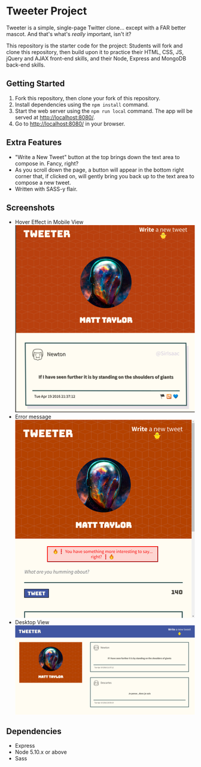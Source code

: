 # Tweeter Project

Tweeter is a simple, single-page Twitter clone... except with a FAR better mascot. And that's what's <i>really</i> important, isn't it?

This repository is the starter code for the project: Students will fork and clone this repository, then build upon it to practice their HTML, CSS, JS, jQuery and AJAX front-end skills, and their Node, Express and MongoDB back-end skills.

## Getting Started

1. Fork this repository, then clone your fork of this repository.
2. Install dependencies using the `npm install` command.
3. Start the web server using the `npm run local` command. The app will be served at <http://localhost:8080/>.
4. Go to <http://localhost:8080/> in your browser.

## Extra Features

* "Write a New Tweet" button at the top brings down the text area to compose in. Fancy, right?
* As you scroll down the page, a button will appear in the bottom right corner that, if clicked on, will gently bring you back up to the text area to compose a new tweet.
* Written with SASS-y flair.

## Screenshots

* Hover Effect in Mobile View
!["Hover effect; mobile view"](https://github.com/xynyx/tweeter/blob/master/docs/hover-effect.png)
* Error message
!["Error message"](https://github.com/xynyx/tweeter/blob/master/docs/error.png)
* Desktop View
!["Desktop view"](https://github.com/xynyx/tweeter/blob/master/docs/desktop-page.png)

## Dependencies

- Express
- Node 5.10.x or above
- Sass
